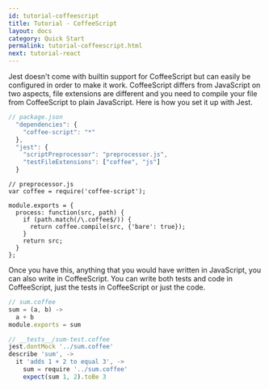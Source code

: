 ```yaml
---
id: tutorial-coffeescript
title: Tutorial - CoffeeScript
layout: docs
category: Quick Start
permalink: tutorial-coffeescript.html
next: tutorial-react
---
```


Jest doesn't come with builtin support for CoffeeScript but can easily be configured in order to make it work. CoffeeScript differs from JavaScript on two aspects, file extensions are different and you need to compile your file from CoffeeScript to plain JavaScript. Here is how you set it up with Jest.


```javascript
// package.json
  "dependencies": {
    "coffee-script": "*"
  },
  "jest": {
    "scriptPreprocessor": "preprocessor.js",
    "testFileExtensions": ["coffee", "js"]
  }
```

```
// preprocessor.js
var coffee = require('coffee-script');

module.exports = {
  process: function(src, path) {
    if (path.match(/\.coffee$/)) {
      return coffee.compile(src, {'bare': true});
    }
    return src;
  }
};
```

Once you have this, anything that you would have written in JavaScript, you can also write in CoffeeScript. You can write both tests and code in CoffeeScript, just the tests in CoffeeScript or just the code.


```javascript
// sum.coffee
sum = (a, b) ->
  a + b
module.exports = sum
```

```javascript
// __tests__/sum-test.coffee
jest.dontMock '../sum.coffee'
describe 'sum', ->
  it 'adds 1 + 2 to equal 3', ->
    sum = require '../sum.coffee'
    expect(sum 1, 2).toBe 3
```

